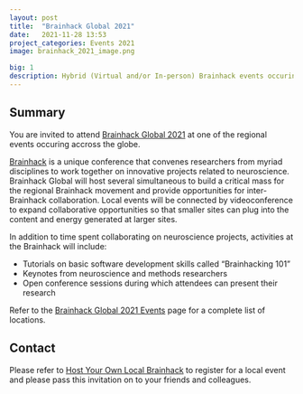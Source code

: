 ```yaml
---
layout: post
title:  "Brainhack Global 2021"
date:   2021-11-28 13:53
project_categories: Events 2021
image: brainhack_2021_image.png

big: 1
description: Hybrid (Virtual and/or In-person) Brainhack events occuring at all around the world run through 28th November - 12th December.
---
```

## Summary
You are invited to attend [Brainhack Global 2021](http://brainhack.org/global2021) at one of the regional events occuring accross the globe.

[Brainhack](http://brainhack.org) is a unique conference that convenes researchers from myriad disciplines to work together on innovative projects related to neuroscience. Brainhack Global will host several simultaneous to build a critical mass for the regional Brainhack movement and provide opportunities for inter-Brainhack collaboration. Local events will be connected by videoconference to expand collaborative opportunities so that smaller sites can plug into the content and energy generated at larger sites.

In addition to time spent collaborating on neuroscience projects, activities at the Brainhack will include:

- Tutorials on basic software development skills called “Brainhacking 101”
- Keynotes from neuroscience and methods researchers
- Open conference sessions during which attendees can present their research

Refer to the [Brainhack Global 2021 Events](https://brainhack.org/global2021/events/) page for a complete list of locations.

## Contact
Please refer to [Host Your Own Local Brainhack](https://brainhack.org/global2021/events/#host-your-own-local-brainhack) to register for a local event and please pass this invitation on to your friends and colleagues.
